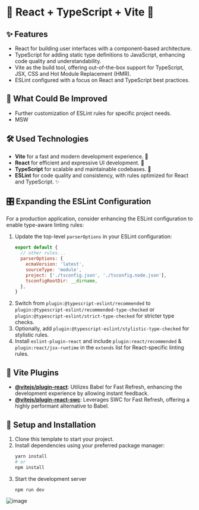 # 🚀 React + TypeScript + Vite 🚀

## ✨ Features

- React for building user interfaces with a component-based architecture.
- TypeScript for adding static type definitions to JavaScript, enhancing code quality and understandability.
- Vite as the build tool, offering out-of-the-box support for TypeScript, JSX, CSS and Hot Module Replacement (HMR).
- ESLint configured with a focus on React and TypeScript best practices.

## 🌟 What Could Be Improved

- Further customization of ESLint rules for specific project needs.
- MSW

## 🛠 Used Technologies

- **Vite** for a fast and modern development experience. 🚀
- **React** for efficient and expressive UI development. 🎨
- **TypeScript** for scalable and maintainable codebases. 📝
- **ESLint** for code quality and consistency, with rules optimized for React and TypeScript. ✨

## 🎛 Expanding the ESLint Configuration

For a production application, consider enhancing the ESLint configuration to enable type-aware linting rules:

1. Update the top-level `parserOptions` in your ESLint configuration:
    ```js
    export default {
      // other rules...
      parserOptions: {
        ecmaVersion: 'latest',
        sourceType: 'module',
        project: ['./tsconfig.json', './tsconfig.node.json'],
        tsconfigRootDir: __dirname,
      },
    }
    ```
2. Switch from `plugin:@typescript-eslint/recommended` to `plugin:@typescript-eslint/recommended-type-checked`
   or `plugin:@typescript-eslint/strict-type-checked` for stricter type checks.
3. Optionally, add `plugin:@typescript-eslint/stylistic-type-checked` for stylistic rules.
4. Install `eslint-plugin-react` and include `plugin:react/recommended` & `plugin:react/jsx-runtime` in the `extends`
   list for React-specific linting rules.

## 🚀 Vite Plugins

- **[@vitejs/plugin-react](https://github.com/vitejs/vite-plugin-react/blob/main/packages/plugin-react/README.md)**:
  Utilizes Babel for Fast Refresh, enhancing the development experience by allowing instant feedback.
- **[@vitejs/plugin-react-swc](https://github.com/vitejs/vite-plugin-react-swc)**: Leverages SWC for Fast Refresh,
  offering a highly performant alternative to Babel.

## 🚀 Setup and Installation

1. Clone this template to start your project.
2. Install dependencies using your preferred package manager:
    ```bash
    yarn install
    # or
    npm install
    ```
3. Start the development server
    ```bash
    npm run dev
    ```
![image](https://github.com/junidevs/codibly-spa-challenge/assets/52135894/9c995b99-1232-4b20-9b60-1b6a8145913c)


